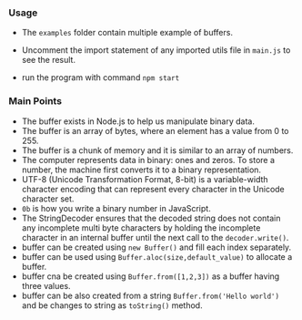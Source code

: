 ### Usage
- The ```examples``` folder contain multiple example of buffers. 

- Uncomment the import statement of any imported utils file in ```main.js``` to see the result.

- run the program with command
``` npm start ```

### Main Points
- The buffer exists in Node.js to help us manipulate binary data.
- The buffer is an array of bytes, where an element has a value from 0 to 255.
- The buffer is a chunk of memory and it is similar to an array of numbers.
- The computer represents data in binary: ones and zeros. To store a number, the machine first converts it to a binary representation.
- UTF-8 (Unicode Transformation Format, 8-bit) is a variable-width character encoding that can represent every character in the Unicode character set.
- ```0b``` is how you write a binary number in JavaScript.
- The StringDecoder ensures that the decoded string does not contain any incomplete multi byte characters by holding the incomplete character in an internal buffer until the next call to the ```decoder.write()```.
- buffer can be created using ```new Buffer()``` and fill each index separately.
- buffer can be used using ```Buffer.aloc(size,default_value)``` to allocate a buffer.
- buffer cna be created using ```Buffer.from([1,2,3])``` as a buffer having three values.
- buffer can be also created from a string ```Buffer.from('Hello world')``` and be changes to string as ```toString()``` method.





